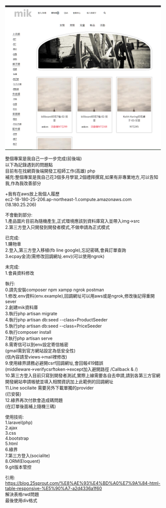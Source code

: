 ![image](https://github.com/s78718/Laravel--cart/blob/master/public/png/cart.png)  

整個專案是我自己一步一步完成(前後端)  
以下為記錄遇到的問題點  
目前有在找網頁後端開發工程師工作(高雄) php  
補充:整個專案是我自己花3個多月學習,2個禮拜撰寫,如果有非專業地方,可以告知我,作為我改善部分    

+我有在aws放上我個人履歷  
ec2-18-180-25-206.ap-northeast-1.compute.amazonaws.com (18.180.25.206)  

不會動到部分:  
1.產品圖片目前為隨機產生,正式環境應該到資料庫寫入並帶入img->src  
2.第三方登入只開發到開發者模式,不做申請為正式模式

已完成:   
1.購物車    
2.登入,第三方登入移植(fb line google),忘記密碼,會員訂單查詢       
3.ecpay金流(需修改回調網址.env)(可以使用ngrok)
    
      
未完成:   
1.會員資料修改       
    
       
執行:  
0.請先安裝composer npm xampp ngrok postman   
1.修改.env資料(env.example),回調網址可以用aws或是ngrok,修改後記得重開sever     
2.創建mik資料庫   
3.執行php artisan migrate   
4.執行php artisan db:seed --class=ProductSeeder   
5.執行php artisan db:seed --class=PriceSeeder   
6.執行composer install  
7.執行php artisan serve    
8.需寄信可以到env設定寄信帳密  
(gmail需到官方網站設定為低安全性)  
(信內容請至views->mail裡修改)    
9.使用綠界請務必避開csrf回調網址,會回報419錯誤  
(middleware->verifycsrftoken->except加入避開路徑 /Callback & /)  
10.第三方登入目前只寫到開發者測試,實際上線需要各自去申請,請到各第三方官網開發網站申請帳號並填入相關資訊加上此範例的回調網址    
11.Line socilaite 需要另外下載單獨的provider   
(已安裝)  
12.綠界再次付款會造成碼問題  
(在訂單後面補上隨機三碼)    



使用技術:  
1.laravel(php)   
2.ajax  
3.css  
4.bootstrap  
5.html  
6.綠界  
7.第三方登入(socialite)  
8.ORM(Eloquent)  
9.git版本管控  



引用:  
https://blog.25sprout.com/%E8%AE%93%E4%BD%A0%E7%9A%84-html-table-responsive-%E5%90%A7-a2d4336a1f60  
解決表格rwd問題  
最後使用div格式  
 
<!--專解決表格問題使用div-->   
  
<style type="text/css">  
    .css-table{  
        display: table;  
        font-size: 15px;  
    }  
    .css-table .thead{  
        display:table-header-group;  
        background-color: #ccc;  
    }  
    .css-table .tbody{  
        display:table-row-group;  
    }  
    .css-table .tr{  
        display:table-row;  
    }  
    .css-table .th, .css-table .td{  
        display:table-cell;  
        border: 1px solid #ccc;  
        width:10em;  
    }  
  
</style>  
